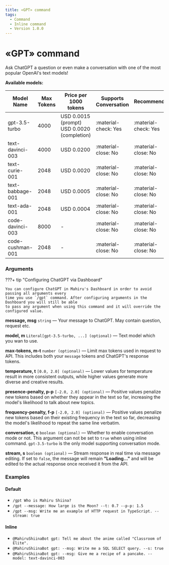 ```yaml
---
title: «GPT» command
tags:
  - Command
  - Inline command
  - Version 1.0.0
---
```


# «GPT» command

Ask ChatGPT a question or even make a conversation with one of the most popular OpenAI's text models!

**Available models:**

| Model Name       | Max Tokens | Price per 1000 tokens                           | Supports Conversation | Recommended           |
| ---------------- | ---------- | ----------------------------------------------- | --------------------- | --------------------- |
| gpt-3.5-turbo    | 4000       | USD 0.0015 (prompt)<br> USD 0.0020 (completion) | :material-check: Yes  | :material-check: Yes  |
| text-davinci-003 | 4000       | USD 0.0200                                      | :material-close: No   | :material-close: No   |
| text-curie-001   | 2048       | USD 0.0020                                      | :material-close: No   | :material-close: No   |
| text-babbage-001 | 2048       | USD 0.0005                                      | :material-close: No   | :material-close: No   |
| text-ada-001     | 2048       | USD 0.0004                                      | :material-close: No   | :material-close: No   |
| code-davinci-003 | 8000       | -                                               | :material-close: No   | :material-close: No   |
| code-cushman-001 | 2048       | -                                               | :material-close: No   | :material-close: No   |

### Arguments

???+ tip "Configuring ChatGPT via Dashboard"

    You can configure ChatGPT in Mahiru's Dashboard in order to avoid passing all arguments every
    time you use `/gpt` command. After configuring arguments in the Dashboard you will still be able
    to pass any argument when using this command and it will override the configured value. 

**message, msg**  `string` — Your message to ChatGPT. May contain question, request etc.

**model, m** `Literal[gpt-3.5-turbo, ...] (optional)` — Text model which you wan to use.

**max-tokens, m-t** `number (optional)` — Limit max tokens used in request to API. This includes both your `message` tokens and ChatGPT's response tokens.

**temperature, t** `[0.0, 2.0] (optional)` — Lower values for temperature result in more consistent outputs, while higher values generate more diverse and creative results.

**presence-penalty, p-p** `[-2.0, 2.0] (optional)` — Positive values penalize new tokens based on whether they appear in the text so far, increasing the model's likelihood to talk about new topics.

**frequency-penalty, f-p** `[-2.0, 2.0] (optional)` — Positive values penalize new tokens based on their existing frequency in the text so far, decreasing the model's likelihood to repeat the same line verbatim.

**conversation, c** `boolean (optional)` — Whether to enable conversation mode or not. This argument can not be set to `true` when using inline command. `gpt-3.5-turbo` is the only model supporting conversation mode.

**stream, s** `boolean (optional)` — Stream response in real time via message editing. If set to `false`, the message will remain **"Loading..."** and will be edited to the actual response once received it from the API.

### Examples

#### Default
+ `/gpt Who is Mahiru Shiina?`
+ `/gpt --message: How large is the Moon? --t: 0.7 --p-p: 1.5`
+ `/gpt --msg: Write me an example of HTTP request in TypeScript. --stream: true`

#### Inline
+ `@MahiruShiinaBot gpt: Tell me about the anime called "Classroom of Elite".`
+ `@MahiruShiinaBot gpt: --msg: Write me a SQL SELECT query. --s: true`
+ `@MahiruShiinaBot gpt: --msg: Give me a recipe of a pancake. --model: text-davinci-003`